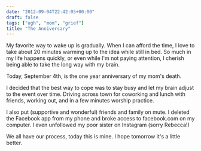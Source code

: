 ```yaml
---
date: "2012-09-04T22:42:05+00:00"
draft: false
tags: ["ugh", "mom", "grief"]
title: "The Anniversary"
---
```

My favorite way to wake up is gradually. When I can afford the time,  I love to take about 20 minutes warming up to the idea while still in bed. So much in my life happens quickly, or even while I'm not paying attention, I cherish being able to take the long way with my brain.

Today, September 4th, is the one year anniversary of my mom's death.

I decided that the best way to cope was to stay busy and let my brain adjust to the event over time. Driving across town for coworking and lunch with friends, working out, and in a few minutes worship practice.

I also put (supportive and wonderful) friends and family on mute. I deleted the Facebook app from my phone and broke access to facebook.com on my computer. I even unfollowed my poor sister on Instagram (sorry Rebecca!)

We all have our process, today this is mine. I hope tomorrow it's a little better.